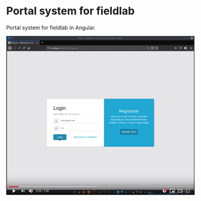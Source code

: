 # Portal system for fieldlab
Portal system for fieldlab in Angular. 



[![IMAGE ALT TEXT HERE](./doc/img/video.png)](https://www.youtube.com/watch?v=zvdUPoLnuO4)